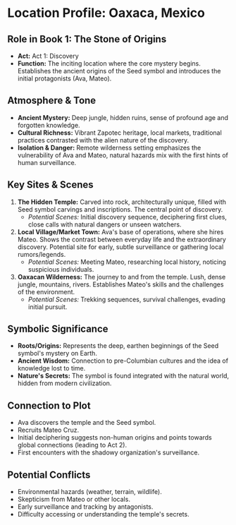 # Location Profile: Oaxaca, Mexico

## Role in Book 1: The Stone of Origins
- **Act:** Act 1: Discovery
- **Function:** The inciting location where the core mystery begins. Establishes the ancient origins of the Seed symbol and introduces the initial protagonists (Ava, Mateo).

## Atmosphere & Tone
- **Ancient Mystery:** Deep jungle, hidden ruins, sense of profound age and forgotten knowledge.
- **Cultural Richness:** Vibrant Zapotec heritage, local markets, traditional practices contrasted with the alien nature of the discovery.
- **Isolation & Danger:** Remote wilderness setting emphasizes the vulnerability of Ava and Mateo, natural hazards mix with the first hints of human surveillance.

## Key Sites & Scenes
1.  **The Hidden Temple:** Carved into rock, architecturally unique, filled with Seed symbol carvings and inscriptions. The central point of discovery.
    - *Potential Scenes:* Initial discovery sequence, deciphering first clues, close calls with natural dangers or unseen watchers.
2.  **Local Village/Market Town:** Ava's base of operations, where she hires Mateo. Shows the contrast between everyday life and the extraordinary discovery. Potential site for early, subtle surveillance or gathering local rumors/legends.
    - *Potential Scenes:* Meeting Mateo, researching local history, noticing suspicious individuals.
3.  **Oaxacan Wilderness:** The journey to and from the temple. Lush, dense jungle, mountains, rivers. Establishes Mateo's skills and the challenges of the environment.
    - *Potential Scenes:* Trekking sequences, survival challenges, evading initial pursuit.

## Symbolic Significance
- **Roots/Origins:** Represents the deep, earthen beginnings of the Seed symbol's mystery on Earth.
- **Ancient Wisdom:** Connection to pre-Columbian cultures and the idea of knowledge lost to time.
- **Nature's Secrets:** The symbol is found integrated with the natural world, hidden from modern civilization.

## Connection to Plot
- Ava discovers the temple and the Seed symbol.
- Recruits Mateo Cruz.
- Initial deciphering suggests non-human origins and points towards global connections (leading to Act 2).
- First encounters with the shadowy organization's surveillance.

## Potential Conflicts
- Environmental hazards (weather, terrain, wildlife).
- Skepticism from Mateo or other locals.
- Early surveillance and tracking by antagonists.
- Difficulty accessing or understanding the temple's secrets. 